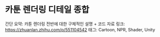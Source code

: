 # 카툰 렌더링 디테일 종합

간단 요약: 카툰 렌더링 전반에 대한 구체적인 설명 + 코드
자료 링크: https://zhuanlan.zhihu.com/p/551104542
태그: Cartoon, NPR, Shader, Unity